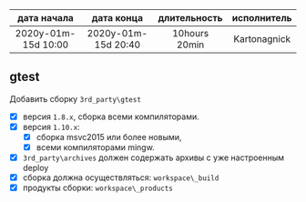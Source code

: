 
| дата начала         |   дата конца        | длительность  | исполнитель  |
|:-------------------:|:-------------------:|:-------------:|:------------:|
| 2020y-01m-15d 10:00 | 2020y-01m-15d 20:40 | 10hours 20min | Kartonagnick |

gtest
-----

Добавить сборку `3rd_party\gtest`  
  - [x] версия `1.8.x`, сборка всеми компиляторами.  
  - [x] версия `1.10.x`:  
    - [x] сборка msvc2015 или более новыми,  
    - [x] всеми компиляторами mingw.  
  - [x] `3rd_party\archives` должен содержать архивы с уже настроенным deploy
  - [x] сборка должна осуществляться: `workspace\_build`
  - [x] продукты сборки: `workspace\_products`
